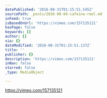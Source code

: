 ```yaml
---
datePublished: '2016-08-31T01:15:51.545Z'
sourcePath: _posts/2016-08-04-cafeina-reel.md
inFeed: true
isBasedOnUrl: 'https://vimeo.com/157135121'
hasPage: false
keywords: []
author: []
via: {}
dateModified: '2016-08-31T01:15:51.137Z'
title: ''
publisher: {}
description: 'https://vimeo.com/157135121'
inNav: false
starred: false
_type: MediaObject

---
```

https://vimeo.com/157135121